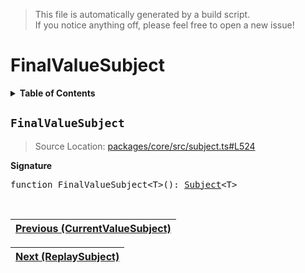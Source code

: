 > This file is automatically generated by a build script.<br>If you notice anything off, please feel free to open a new issue!

# FinalValueSubject

<details><summary><b>Table of Contents</b></summary><br>

1. [<code>FinalValueSubject</code>](#FinalValueSubject)</details>

## <a name="FinalValueSubject"></a><code>FinalValueSubject</code>

> Source Location: [packages\/core\/src\/subject.ts#L524](..\/..\/packages\/core\/src\/subject.ts#L524)

<b>Signature</b>

<pre>function FinalValueSubject&lt;T&gt;(): <a href="00-Subject.md#Subject-Interface">Subject</a>&lt;T&gt;</pre><br>

| [Previous \(CurrentValueSubject\)](01-CurrentValueSubject.md#readme) |
| --- |

<div align="right">

| [Next \(ReplaySubject\)](03-ReplaySubject.md#readme) |
| --- |
</div>
